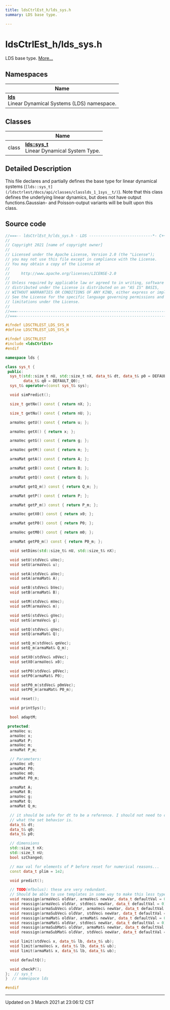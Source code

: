 ```yaml
---
title: ldsCtrlEst_h/lds_sys.h
summary: LDS base type. 

---
```


# ldsCtrlEst_h/lds_sys.h

LDS base type.  [More...](#detailed-description)



## Namespaces

| Name           |
| -------------- |
| **[lds](/ldsctrlest/docs/api/namespaces/namespacelds/)** <br>Linear Dynamical Systems (LDS) namespace.  |

## Classes

|                | Name           |
| -------------- | -------------- |
| class | **[lds::sys_t](/ldsctrlest/docs/api/classes/classlds_1_1sys__t/)** <br>Linear Dynamical System Type.  |

## Detailed Description



This file declares and partially defines the base type for linear dynamical systems (`[lds::sys_t](/ldsctrlest/docs/api/classes/classlds_1_1sys__t/)`). Note that this class defines the underlying linear dynamics, but does not have output functions.Gaussian- and Poisson-output variants will be built upon this class. 





## Source code

```cpp
//===-- ldsCtrlEst_h/lds_sys.h - LDS ----------------------------*- C++ -*-===//
//
// Copyright 2021 [name of copyright owner]
//
// Licensed under the Apache License, Version 2.0 (the "License");
// you may not use this file except in compliance with the License.
// You may obtain a copy of the License at
//
//     http://www.apache.org/licenses/LICENSE-2.0
//
// Unless required by applicable law or agreed to in writing, software
// distributed under the License is distributed on an "AS IS" BASIS,
// WITHOUT WARRANTIES OR CONDITIONS OF ANY KIND, either express or implied.
// See the License for the specific language governing permissions and
// limitations under the License.
//
//===----------------------------------------------------------------------===//
//===----------------------------------------------------------------------===//

#ifndef LDSCTRLEST_LDS_SYS_H
#define LDSCTRLEST_LDS_SYS_H

#ifndef LDSCTRLEST
#include <ldsCtrlEst>
#endif

namespace lds {

class sys_t {
 public:
  sys_t(std::size_t nU, std::size_t nX, data_t& dt, data_t& p0 = DEFAULT_P0,
        data_t& q0 = DEFAULT_Q0);
  sys_t& operator=(const sys_t& sys);

  void simPredict();

  size_t getNx() const { return nX; };

  size_t getNu() const { return nU; };

  armaVec getU() const { return u; };

  armaVec getX() { return x; };

  armaVec getG() const { return g; };

  armaVec getM() const { return m; };

  armaMat getA() const { return A; };

  armaMat getB() const { return B; };

  armaMat getQ() const { return Q; };

  armaMat getQ_m() const { return Q_m; };

  armaMat getP() const { return P; };

  armaMat getP_m() const { return P_m; };

  armaVec getX0() const { return x0; };

  armaMat getP0() const { return P0; };

  armaVec getM0() const { return m0; };

  armaMat getP0_m() const { return P0_m; };

  void setDims(std::size_t& nU, std::size_t& nX);

  void setU(stdVec& uVec);
  void setU(armaVec& u);

  void setA(stdVec& aVec);
  void setA(armaMat& A);

  void setB(stdVec& bVec);
  void setB(armaMat& B);

  void setM(stdVec& mVec);
  void setM(armaVec& m);

  void setG(stdVec& gVec);
  void setG(armaVec& g);

  void setQ(stdVec& qVec);
  void setQ(armaMat& Q);

  void setQ_m(stdVec& qmVec);
  void setQ_m(armaMat& Q_m);

  void setX0(stdVec& x0Vec);
  void setX0(armaVec& x0);

  void setP0(stdVec& p0Vec);
  void setP0(armaMat& P0);

  void setP0_m(stdVec& p0mVec);
  void setP0_m(armaMat& P0_m);

  void reset();

  void printSys();

  bool adaptM;

 protected:
  armaVec u;    
  armaVec x;    
  armaMat P;    
  armaVec m;    
  armaMat P_m;  

  // Parameters:
  armaVec x0;    
  armaMat P0;    
  armaVec m0;    
  armaMat P0_m;  

  armaMat A;    
  armaMat B;    
  armaVec g;    
  armaMat Q;    
  armaMat Q_m;  

  // it should be safe for dt to be a reference. I should not need to control
  // what the set behavior is.
  data_t& dt;  
  data_t& q0;  
  data_t& p0;  

  // dimensions
  std::size_t nX;  
  std::size_t nU;  
  bool szChanged;  

  // max val for elements of P before reset for numerical reasons...
  const data_t plim = 1e2;  

  void predict();

  // TODO(mfbolus): these are very redundant.
  // Should be able to use templates in some way to make this less type-specific
  void reassign(armaVec& oldVar, armaVec& newVar, data_t defaultVal = 0);
  void reassign(armaVec& oldVar, stdVec& newVar, data_t defaultVal = 0);
  void reassign(armaSubVec& oldVar, armaVec& newVar, data_t defaultVal = 0);
  void reassign(armaSubVec& oldVar, stdVec& newVar, data_t defaultVal = 0);
  void reassign(armaMat& oldVar, armaMat& newVar, data_t defaultVal = 0);
  void reassign(armaMat& oldVar, stdVec& newVar, data_t defaultVal = 0);
  void reassign(armaSubMat& oldVar, armaMat& newVar, data_t defaultVal = 0);
  void reassign(armaSubMat& oldVar, stdVec& newVar, data_t defaultVal = 0);

  void limit(stdVec& x, data_t& lb, data_t& ub);
  void limit(armaVec& x, data_t& lb, data_t& ub);
  void limit(armaMat& x, data_t& lb, data_t& ub);

  void defaultQ();

  void checkP();
};  // sys_t
}  // namespace lds

#endif
```


-------------------------------

Updated on  3 March 2021 at 23:06:12 CST
